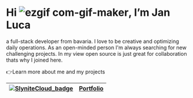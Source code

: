 # Hi ![ezgif com-gif-maker](https://user-images.githubusercontent.com/84477969/202387293-85d481f8-78ad-41f8-a2f0-620637bfacba.gif), I’m Jan Luca

a full-stack developer from bavaria. I love to be creative and optimizing daily operations.
As an open-minded person I'm always searching for new challenging projects. In my view
open source is just great for collaboration thats why I joined here.


👉Learn more about me and my projects

| [![SlyniteCloud_badge](https://user-images.githubusercontent.com/84477969/202226266-4ab5f3a4-9cb1-4f96-8258-2eca10cd038d.svg)](https://www.slynite.com)	| [Portfolio](https://www.luca-sterta.com) 	|
|---------	|-----------	|


<!---
JLS-DEV-lab/JLS-DEV-lab is a ✨ special ✨ repository because its `README.md` (this file) appears on your GitHub profile.
You can click the Preview link to take a look at your changes.
--->
